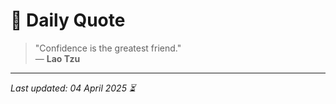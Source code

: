 # 📜 Daily Quote

> "Confidence is the greatest friend."  
> — **Lao Tzu**

---

_Last updated: 04 April 2025 ⏳_
